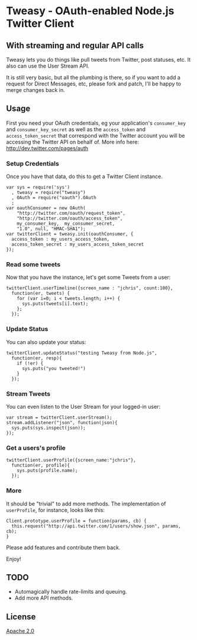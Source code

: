 # Tweasy - OAuth-enabled Node.js Twitter Client 
## With streaming and regular API calls

Tweasy lets you do things like pull tweets from Twitter, post statuses, etc. It also can use the User Stream API.

It is still very basic, but all the plumbing is there, so if you want to add a request for Direct Messages, etc, please fork and patch, I'll be happy to merge changes back in.

## Usage

First you need your OAuth credentials, eg your application's `consumer_key` and `consumer_key_secret` as well as the `access_token` and `access_token_secret` that correspond with the Twitter account you will be accessing the Twitter API on behalf of. More info here: <http://dev.twitter.com/pages/auth>

### Setup Credentials

Once you have that data, do this to get a Twitter Client instance.

    var sys = require('sys')
      , tweasy = require("tweasy")
      , OAuth = require("oauth").OAuth
      ;
    var oauthConsumer = new OAuth(
        "http://twitter.com/oauth/request_token",
        "http://twitter.com/oauth/access_token", 
        my_consumer_key,  my_consumer_secret, 
        "1.0", null, "HMAC-SHA1");
    var twitterClient = tweasy.init(oauthConsumer, {
      access_token : my_users_access_token,
      access_token_secret : my_users_access_token_secret
    });

### Read some tweets

Now that you have the instance, let's get some Tweets from a user:

    twitterClient.userTimeline({screen_name : "jchris", count:100},
      function(er, tweets) {
        for (var i=0; i < tweets.length; i++) {
          sys.puts(tweets[i].text);
        };
      });

### Update Status

You can also update your status:

    twitterClient.updateStatus("testing Tweasy from Node.js", 
      function(er, resp){
        if (!er) {
          sys.puts("you tweeted!")
        }
      });

### Stream Tweets

You can even listen to the User Stream for your logged-in user:

    var stream = twitterClient.userStream();
    stream.addListener("json", function(json){
      sys.puts(sys.inspect(json));
    });

### Get a users's profile

    twitterClient.userProfile({screen_name:"jchris"}, 
      function(er, profile){
        sys.puts(profile.name);
      });

### More

It should be "trivial" to add more methods. The implementation of `userProfile`, for instance, looks like this:

    Client.prototype.userProfile = function(params, cb) {
      this.request("http://api.twitter.com/1/users/show.json", params, cb);
    }

Please add features and contribute them back.

Enjoy!

## TODO

* Automagically handle rate-limits and queuing.
* Add more API methods.

## License

[Apache 2.0](http://www.apache.org/licenses/LICENSE-2.0.html)
